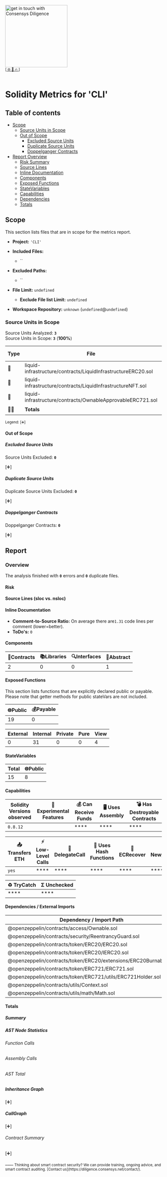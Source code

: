 
[<img width="200" alt="get in touch with Consensys Diligence" src="https://user-images.githubusercontent.com/2865694/56826101-91dcf380-685b-11e9-937c-af49c2510aa0.png">](https://diligence.consensys.net)<br/>
<sup>
[[  🌐  ](https://diligence.consensys.net)  [  📩  ](mailto:diligence@consensys.net)  [  🔥  ](https://consensys.github.io/diligence/)]
</sup><br/><br/>



# Solidity Metrics for 'CLI'

## Table of contents

- [Scope](#t-scope)
    - [Source Units in Scope](#t-source-Units-in-Scope)
    - [Out of Scope](#t-out-of-scope)
        - [Excluded Source Units](#t-out-of-scope-excluded-source-units)
        - [Duplicate Source Units](#t-out-of-scope-duplicate-source-units)
        - [Doppelganger Contracts](#t-out-of-scope-doppelganger-contracts)
- [Report Overview](#t-report)
    - [Risk Summary](#t-risk)
    - [Source Lines](#t-source-lines)
    - [Inline Documentation](#t-inline-documentation)
    - [Components](#t-components)
    - [Exposed Functions](#t-exposed-functions)
    - [StateVariables](#t-statevariables)
    - [Capabilities](#t-capabilities)
    - [Dependencies](#t-package-imports)
    - [Totals](#t-totals)

## <span id=t-scope>Scope</span>

This section lists files that are in scope for the metrics report. 

- **Project:** `'CLI'`
- **Included Files:** 
    - ``
- **Excluded Paths:** 
    - ``
- **File Limit:** `undefined`
    - **Exclude File list Limit:** `undefined`

- **Workspace Repository:** `unknown` (`undefined`@`undefined`)

### <span id=t-source-Units-in-Scope>Source Units in Scope</span>

Source Units Analyzed: **`3`**<br>
Source Units in Scope: **`3`** (**100%**)

| Type | File   | Logic Contracts | Interfaces | Lines | nLines | nSLOC | Comment Lines | Complex. Score | Capabilities |
| ---- | ------ | --------------- | ---------- | ----- | ------ | ----- | ------------- | -------------- | ------------ | 
| 📝 | liquid-infrastructure/contracts/LiquidInfrastructureERC20.sol | 1 | **** | 477 | 458 | 251 | 158 | 201 | **<abbr title='Initiates ETH Value Transfer'>📤</abbr>** |
| 📝 | liquid-infrastructure/contracts/LiquidInfrastructureNFT.sol | 1 | **** | 206 | 192 | 74 | 107 | 68 | **<abbr title='Initiates ETH Value Transfer'>📤</abbr>** |
| 🎨 | liquid-infrastructure/contracts/OwnableApprovableERC721.sol | 1 | **** | 43 | 43 | 19 | 22 | 13 | **** |
| 📝🎨 | **Totals** | **3** | **** | **726**  | **693** | **344** | **287** | **282** | **<abbr title='Initiates ETH Value Transfer'>📤</abbr>** |

<sub>
Legend: <a onclick="toggleVisibility('table-legend', this)">[➕]</a>
<div id="table-legend" style="display:none">

<ul>
<li> <b>Lines</b>: total lines of the source unit </li>
<li> <b>nLines</b>: normalized lines of the source unit (e.g. normalizes functions spanning multiple lines) </li>
<li> <b>nSLOC</b>: normalized source lines of code (only source-code lines; no comments, no blank lines) </li>
<li> <b>Comment Lines</b>: lines containing single or block comments </li>
<li> <b>Complexity Score</b>: a custom complexity score derived from code statements that are known to introduce code complexity (branches, loops, calls, external interfaces, ...) </li>
</ul>

</div>
</sub>


#### <span id=t-out-of-scope>Out of Scope</span>

##### <span id=t-out-of-scope-excluded-source-units>Excluded Source Units</span>

Source Units Excluded: **`0`**

<a onclick="toggleVisibility('excluded-files', this)">[➕]</a>
<div id="excluded-files" style="display:none">
| File   |
| ------ |
| None |

</div>


##### <span id=t-out-of-scope-duplicate-source-units>Duplicate Source Units</span>

Duplicate Source Units Excluded: **`0`** 

<a onclick="toggleVisibility('duplicate-files', this)">[➕]</a>
<div id="duplicate-files" style="display:none">
| File   |
| ------ |
| None |

</div>

##### <span id=t-out-of-scope-doppelganger-contracts>Doppelganger Contracts</span>

Doppelganger Contracts: **`0`** 

<a onclick="toggleVisibility('doppelganger-contracts', this)">[➕]</a>
<div id="doppelganger-contracts" style="display:none">
| File   | Contract | Doppelganger | 
| ------ | -------- | ------------ |


</div>


## <span id=t-report>Report</span>

### Overview

The analysis finished with **`0`** errors and **`0`** duplicate files.





#### <span id=t-risk>Risk</span>

<div class="wrapper" style="max-width: 512px; margin: auto">
			<canvas id="chart-risk-summary"></canvas>
</div>

#### <span id=t-source-lines>Source Lines (sloc vs. nsloc)</span>

<div class="wrapper" style="max-width: 512px; margin: auto">
    <canvas id="chart-nsloc-total"></canvas>
</div>

#### <span id=t-inline-documentation>Inline Documentation</span>

- **Comment-to-Source Ratio:** On average there are`1.31` code lines per comment (lower=better).
- **ToDo's:** `0` 

#### <span id=t-components>Components</span>

| 📝Contracts   | 📚Libraries | 🔍Interfaces | 🎨Abstract |
| ------------- | ----------- | ------------ | ---------- |
| 2 | 0  | 0  | 1 |

#### <span id=t-exposed-functions>Exposed Functions</span>

This section lists functions that are explicitly declared public or payable. Please note that getter methods for public stateVars are not included.  

| 🌐Public   | 💰Payable |
| ---------- | --------- |
| 19 | 0  | 

| External   | Internal | Private | Pure | View |
| ---------- | -------- | ------- | ---- | ---- |
| 0 | 31  | 0 | 0 | 4 |

#### <span id=t-statevariables>StateVariables</span>

| Total      | 🌐Public  |
| ---------- | --------- |
| 15  | 8 |

#### <span id=t-capabilities>Capabilities</span>

| Solidity Versions observed | 🧪 Experimental Features | 💰 Can Receive Funds | 🖥 Uses Assembly | 💣 Has Destroyable Contracts | 
| -------------------------- | ------------------------ | -------------------- | ---------------- | ---------------------------- |
| `0.8.12` |  | **** | **** | **** | 

| 📤 Transfers ETH | ⚡ Low-Level Calls | 👥 DelegateCall | 🧮 Uses Hash Functions | 🔖 ECRecover | 🌀 New/Create/Create2 |
| ---------------- | ----------------- | --------------- | ---------------------- | ------------ | --------------------- |
| `yes` | **** | **** | **** | **** | **** | 

| ♻️ TryCatch | Σ Unchecked |
| ---------- | ----------- |
| **** | **** |

#### <span id=t-package-imports>Dependencies / External Imports</span>

| Dependency / Import Path | Count  | 
| ------------------------ | ------ |
| @openzeppelin/contracts/access/Ownable.sol | 1 |
| @openzeppelin/contracts/security/ReentrancyGuard.sol | 1 |
| @openzeppelin/contracts/token/ERC20/ERC20.sol | 1 |
| @openzeppelin/contracts/token/ERC20/IERC20.sol | 2 |
| @openzeppelin/contracts/token/ERC20/extensions/ERC20Burnable.sol | 1 |
| @openzeppelin/contracts/token/ERC721/ERC721.sol | 2 |
| @openzeppelin/contracts/token/ERC721/utils/ERC721Holder.sol | 1 |
| @openzeppelin/contracts/utils/Context.sol | 1 |
| @openzeppelin/contracts/utils/math/Math.sol | 1 |

#### <span id=t-totals>Totals</span>

##### Summary

<div class="wrapper" style="max-width: 90%; margin: auto">
    <canvas id="chart-num-bar"></canvas>
</div>

##### AST Node Statistics

###### Function Calls

<div class="wrapper" style="max-width: 90%; margin: auto">
    <canvas id="chart-num-bar-ast-funccalls"></canvas>
</div>

###### Assembly Calls

<div class="wrapper" style="max-width: 90%; margin: auto">
    <canvas id="chart-num-bar-ast-asmcalls"></canvas>
</div>

###### AST Total

<div class="wrapper" style="max-width: 90%; margin: auto">
    <canvas id="chart-num-bar-ast"></canvas>
</div>

##### Inheritance Graph

<a onclick="toggleVisibility('surya-inherit', this)">[➕]</a>
<div id="surya-inherit" style="display:none">
<div class="wrapper" style="max-width: 512px; margin: auto">
    <div id="surya-inheritance" style="text-align: center;"></div> 
</div>
</div>

##### CallGraph

<a onclick="toggleVisibility('surya-call', this)">[➕]</a>
<div id="surya-call" style="display:none">
<div class="wrapper" style="max-width: 512px; margin: auto">
    <div id="surya-callgraph" style="text-align: center;"></div>
</div>
</div>

###### Contract Summary

<a onclick="toggleVisibility('surya-mdreport', this)">[➕]</a>
<div id="surya-mdreport" style="display:none">
 Sūrya's Description Report

 Files Description Table


|  File Name  |  SHA-1 Hash  |
|-------------|--------------|
| liquid-infrastructure/contracts/LiquidInfrastructureERC20.sol | [object Promise] |
| liquid-infrastructure/contracts/LiquidInfrastructureNFT.sol | [object Promise] |
| liquid-infrastructure/contracts/OwnableApprovableERC721.sol | [object Promise] |


 Contracts Description Table


|  Contract  |         Type        |       Bases      |                  |                 |
|:----------:|:-------------------:|:----------------:|:----------------:|:---------------:|
|     └      |  **Function Name**  |  **Visibility**  |  **Mutability**  |  **Modifiers**  |
||||||
| **LiquidInfrastructureERC20** | Implementation | ERC20, ERC20Burnable, Ownable, ERC721Holder, ReentrancyGuard |||
| └ | isApprovedHolder | Public ❗️ |   |NO❗️ |
| └ | approveHolder | Public ❗️ | 🛑  | onlyOwner |
| └ | disapproveHolder | Public ❗️ | 🛑  | onlyOwner |
| └ | _beforeTokenTransfer | Internal 🔒 | 🛑  | |
| └ | _beforeMintOrBurn | Internal 🔒 |   | |
| └ | _afterTokenTransfer | Internal 🔒 | 🛑  | |
| └ | distributeToAllHolders | Public ❗️ | 🛑  |NO❗️ |
| └ | distribute | Public ❗️ | 🛑  | nonReentrant |
| └ | _isPastMinDistributionPeriod | Internal 🔒 |   | |
| └ | _beginDistribution | Internal 🔒 | 🛑  | |
| └ | _endDistribution | Internal 🔒 | 🛑  | |
| └ | mintAndDistribute | Public ❗️ | 🛑  | onlyOwner |
| └ | mint | Public ❗️ | 🛑  | onlyOwner nonReentrant |
| └ | burnAndDistribute | Public ❗️ | 🛑  |NO❗️ |
| └ | burnFromAndDistribute | Public ❗️ | 🛑  |NO❗️ |
| └ | withdrawFromAllManagedNFTs | Public ❗️ | 🛑  |NO❗️ |
| └ | withdrawFromManagedNFTs | Public ❗️ | 🛑  |NO❗️ |
| └ | addManagedNFT | Public ❗️ | 🛑  | onlyOwner |
| └ | releaseManagedNFT | Public ❗️ | 🛑  | onlyOwner nonReentrant |
| └ | setDistributableERC20s | Public ❗️ | 🛑  | onlyOwner |
| └ | <Constructor> | Public ❗️ | 🛑  | ERC20 Ownable |
||||||
| **LiquidInfrastructureNFT** | Implementation | ERC721, OwnableApprovableERC721 |||
| └ | <Constructor> | Public ❗️ | 🛑  | ERC721 |
| └ | getThresholds | Public ❗️ |   |NO❗️ |
| └ | setThresholds | Public ❗️ | 🛑  | onlyOwnerOrApproved |
| └ | withdrawBalances | Public ❗️ | 🛑  |NO❗️ |
| └ | withdrawBalancesTo | Public ❗️ | 🛑  |NO❗️ |
| └ | _withdrawBalancesTo | Internal 🔒 | 🛑  | |
| └ | recoverAccount | Public ❗️ | 🛑  | onlyOwner |
||||||
| **OwnableApprovableERC721** | Implementation | Context, ERC721 |||


 Legend

|  Symbol  |  Meaning  |
|:--------:|-----------|
|    🛑    | Function can modify state |
|    💵    | Function is payable |
 

</div>
____
<sub>
Thinking about smart contract security? We can provide training, ongoing advice, and smart contract auditing. [Contact us](https://diligence.consensys.net/contact/).
</sub>


